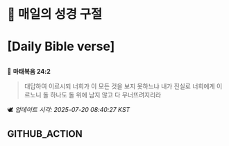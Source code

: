# 🙏 매일의 성경 구절
# [Daily Bible verse]
##
<!-- START_BIBLE_VERSE -->
📖 **마태복음 24:2**
> 대답하여 이르시되 너희가 이 모든 것을 보지 못하느냐 내가 진실로 너희에게 이르노니 돌 하나도 돌 위에 남지 않고 다 무너뜨려지리라

🕊️ _업데이트 시각: 2025-07-20 08:40:27 KST_
  <!-- END_BIBLE_VERSE -->
## GITHUB_ACTION
